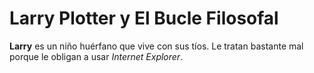 # Larry Plotter y El Bucle Filosofal

**Larry** es un niño huérfano que vive con sus tíos. Le tratan bastante mal porque le obligan a usar *Internet Explorer*.